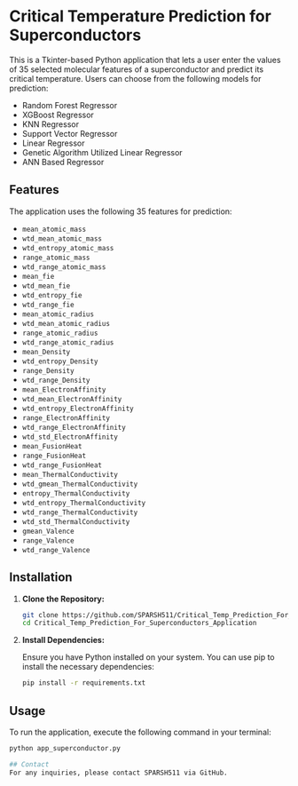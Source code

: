 # Critical Temperature Prediction for Superconductors

This is a Tkinter-based Python application that lets a user enter the values of 35 selected molecular features of a superconductor and predict its critical temperature. Users can choose from the following models for prediction:

- Random Forest Regressor
- XGBoost Regressor
- KNN Regressor
- Support Vector Regressor
- Linear Regressor
- Genetic Algorithm Utilized Linear Regressor
- ANN Based Regressor

## Features

The application uses the following 35 features for prediction:

- `mean_atomic_mass`
- `wtd_mean_atomic_mass`
- `wtd_entropy_atomic_mass`
- `range_atomic_mass`
- `wtd_range_atomic_mass`
- `mean_fie`
- `wtd_mean_fie`
- `wtd_entropy_fie`
- `wtd_range_fie`
- `mean_atomic_radius`
- `wtd_mean_atomic_radius`
- `range_atomic_radius`
- `wtd_range_atomic_radius`
- `mean_Density`
- `wtd_entropy_Density`
- `range_Density`
- `wtd_range_Density`
- `mean_ElectronAffinity`
- `wtd_mean_ElectronAffinity`
- `wtd_entropy_ElectronAffinity`
- `range_ElectronAffinity`
- `wtd_range_ElectronAffinity`
- `wtd_std_ElectronAffinity`
- `mean_FusionHeat`
- `range_FusionHeat`
- `wtd_range_FusionHeat`
- `mean_ThermalConductivity`
- `wtd_gmean_ThermalConductivity`
- `entropy_ThermalConductivity`
- `wtd_entropy_ThermalConductivity`
- `wtd_range_ThermalConductivity`
- `wtd_std_ThermalConductivity`
- `gmean_Valence`
- `range_Valence`
- `wtd_range_Valence`

## Installation

1. **Clone the Repository:**

   ```sh
   git clone https://github.com/SPARSH511/Critical_Temp_Prediction_For_Superconductors_Application.git
   cd Critical_Temp_Prediction_For_Superconductors_Application

2. **Install Dependencies:**

   Ensure you have Python installed on your system. You can use pip to install the necessary dependencies:
   ```sh
   pip install -r requirements.txt

## Usage

To run the application, execute the following command in your terminal:
  ```sh
  python app_superconductor.py

## Contact
For any inquiries, please contact SPARSH511 via GitHub.

